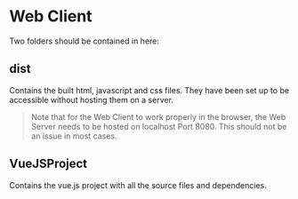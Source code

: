 # Web Client

Two folders should be contained in here:

## dist

Contains the built html, javascript and css files.
They have been set up to be accessible without hosting them on a server.
> Note that for the Web Client to work properly in the browser, the Web Server needs to be hosted on localhost Port 8080.
This should not be an issue in most cases.

## VueJSProject

Contains the vue.js project with all the source files and dependencies.